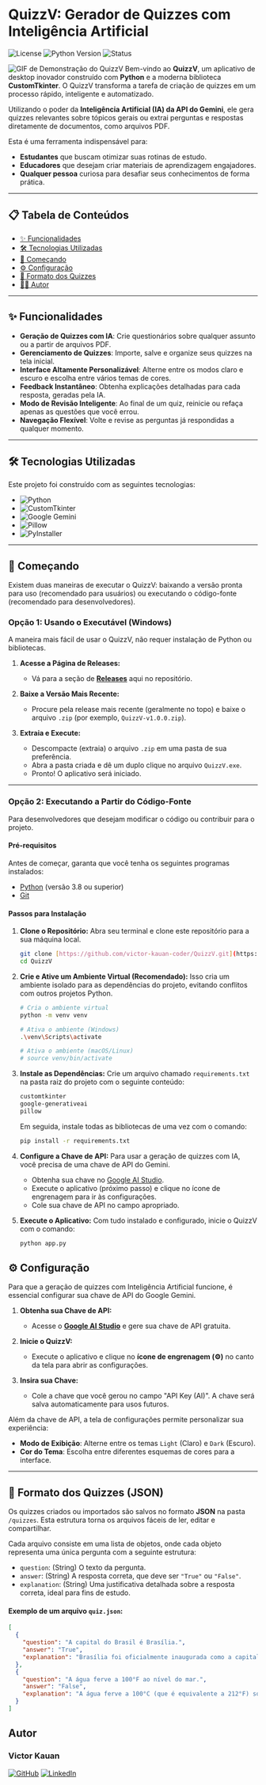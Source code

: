 
# QuizzV: Gerador de Quizzes com Inteligência Artificial

![License](https://img.shields.io/badge/license-MIT-blue.svg)
![Python Version](https://img.shields.io/badge/python-3.8+-brightgreen.svg)
![Status](https://img.shields.io/badge/status-ativo-success.svg)

![GIF de Demonstração do QuizzV](assets/demo.gif) 
Bem-vindo ao **QuizzV**, um aplicativo de desktop inovador construído com **Python** e a moderna biblioteca **CustomTkinter**. O QuizzV transforma a tarefa de criação de quizzes em um processo rápido, inteligente e automatizado.

Utilizando o poder da **Inteligência Artificial (IA) da API do Gemini**, ele gera quizzes relevantes sobre tópicos gerais ou extrai perguntas e respostas diretamente de documentos, como arquivos PDF.

Esta é uma ferramenta indispensável para:
- **Estudantes** que buscam otimizar suas rotinas de estudo.
- **Educadores** que desejam criar materiais de aprendizagem engajadores.
- **Qualquer pessoa** curiosa para desafiar seus conhecimentos de forma prática.

---

## 📋 Tabela de Conteúdos
- [✨ Funcionalidades](#-funcionalidades)
- [🛠️ Tecnologias Utilizadas](#️-tecnologias-utilizadas)
- [🚀 Começando](#-começando)
- [⚙️ Configuração](#️-configuração)
- [📝 Formato dos Quizzes](#-formato-dos-quizzes-json)
- [👨‍💻 Autor](#-autor)

---

## ✨ Funcionalidades
- **Geração de Quizzes com IA**: Crie questionários sobre qualquer assunto ou a partir de arquivos PDF.
- **Gerenciamento de Quizzes**: Importe, salve e organize seus quizzes na tela inicial.
- **Interface Altamente Personalizável**: Alterne entre os modos claro e escuro e escolha entre vários temas de cores.
- **Feedback Instantâneo**: Obtenha explicações detalhadas para cada resposta, geradas pela IA.
- **Modo de Revisão Inteligente**: Ao final de um quiz, reinicie ou refaça apenas as questões que você errou.
- **Navegação Flexível**: Volte e revise as perguntas já respondidas a qualquer momento.

---

## 🛠️ Tecnologias Utilizadas
Este projeto foi construído com as seguintes tecnologias:
- ![Python](https://img.shields.io/badge/Python-3776AB?style=for-the-badge&logo=python&logoColor=white)
- ![CustomTkinter](https://img.shields.io/badge/CustomTkinter-4A4A4A?style=for-the-badge&logo=tkinter&logoColor=white)
- ![Google Gemini](https://img.shields.io/badge/Google%20Gemini-8E75B1?style=for-the-badge&logo=google&logoColor=white)
- ![Pillow](https://img.shields.io/badge/Pillow-974672?style=for-the-badge&logo=python&logoColor=white)
- ![PyInstaller](https://img.shields.io/badge/PyInstaller-8A2BE2?style=for-the-badge&logo=python&logoColor=white)

---

## 🚀 Começando

Existem duas maneiras de executar o QuizzV: baixando a versão pronta para uso (recomendado para usuários) ou executando o código-fonte (recomendado para desenvolvedores).

### Opção 1: Usando o Executável (Windows)
A maneira mais fácil de usar o QuizzV, não requer instalação de Python ou bibliotecas.

1.  **Acesse a Página de Releases:**
    * Vá para a seção de **[Releases](https://github.com/victor-kauan-coder/QuizzV/releases)** aqui no repositório.

2.  **Baixe a Versão Mais Recente:**
    * Procure pela release mais recente (geralmente no topo) e baixe o arquivo `.zip` (por exemplo, `QuizzV-v1.0.0.zip`).

3.  **Extraia e Execute:**
    * Descompacte (extraia) o arquivo `.zip` em uma pasta de sua preferência.
    * Abra a pasta criada e dê um duplo clique no arquivo `QuizzV.exe`.
    * Pronto! O aplicativo será iniciado.

---
### Opção 2: Executando a Partir do Código-Fonte
Para desenvolvedores que desejam modificar o código ou contribuir para o projeto.

#### Pré-requisitos
Antes de começar, garanta que você tenha os seguintes programas instalados:
* [Python](https://www.python.org/downloads/) (versão 3.8 ou superior)
* [Git](https://git-scm.com/downloads/)

#### Passos para Instalação

1.  **Clone o Repositório:**
    Abra seu terminal e clone este repositório para a sua máquina local.
    ```bash
    git clone [https://github.com/victor-kauan-coder/QuizzV.git](https://github.com/victor-kauan-coder/QuizzV.git)
    cd QuizzV
    ```

2.  **Crie e Ative um Ambiente Virtual (Recomendado):**
    Isso cria um ambiente isolado para as dependências do projeto, evitando conflitos com outros projetos Python.
    ```bash
    # Cria o ambiente virtual
    python -m venv venv

    # Ativa o ambiente (Windows)
    .\venv\Scripts\activate

    # Ativa o ambiente (macOS/Linux)
    # source venv/bin/activate
    ```

3.  **Instale as Dependências:**
    Crie um arquivo chamado `requirements.txt` na pasta raiz do projeto com o seguinte conteúdo:
    ```txt
    customtkinter
    google-generativeai
    pillow
    ```
    Em seguida, instale todas as bibliotecas de uma vez com o comando:
    ```bash
    pip install -r requirements.txt
    ```

4.  **Configure a Chave de API:**
    Para usar a geração de quizzes com IA, você precisa de uma chave de API do Gemini.
    * Obtenha sua chave no [Google AI Studio](https://aistudio.google.com/app/apikey).
    * Execute o aplicativo (próximo passo) e clique no ícone de engrenagem para ir às configurações.
    * Cole sua chave de API no campo apropriado.

5.  **Execute o Aplicativo:**
    Com tudo instalado e configurado, inicie o QuizzV com o comando:
    ```bash
    python app.py
    ```
## ⚙️ Configuração

Para que a geração de quizzes com Inteligência Artificial funcione, é essencial configurar sua chave de API do Google Gemini.

1.  **Obtenha sua Chave de API:**
    * Acesse o **[Google AI Studio](https://aistudio.google.com/app/apikey)** e gere sua chave de API gratuita.

2.  **Inicie o QuizzV:**
    * Execute o aplicativo e clique no **ícone de engrenagem (⚙️)** no canto da tela para abrir as configurações.

3.  **Insira sua Chave:**
    * Cole a chave que você gerou no campo "API Key (AI)". A chave será salva automaticamente para usos futuros.

Além da chave de API, a tela de configurações permite personalizar sua experiência:
* **Modo de Exibição**: Alterne entre os temas `Light` (Claro) e `Dark` (Escuro).
* **Cor do Tema**: Escolha entre diferentes esquemas de cores para a interface.

---

## 📝 Formato dos Quizzes (JSON)

Os quizzes criados ou importados são salvos no formato **JSON** na pasta `/quizzes`. Esta estrutura torna os arquivos fáceis de ler, editar e compartilhar.

Cada arquivo consiste em uma lista de objetos, onde cada objeto representa uma única pergunta com a seguinte estrutura:

* `question`: (String) O texto da pergunta.
* `answer`: (String) A resposta correta, que deve ser `"True"` ou `"False"`.
* `explanation`: (String) Uma justificativa detalhada sobre a resposta correta, ideal para fins de estudo.

#### Exemplo de um arquivo `quiz.json`:

```json
[
  {
    "question": "A capital do Brasil é Brasília.",
    "answer": "True",
    "explanation": "Brasília foi oficialmente inaugurada como a capital do Brasil em 1960 para promover o desenvolvimento do interior do país."
  },
  {
    "question": "A água ferve a 100°F ao nível do mar.",
    "answer": "False",
    "explanation": "A água ferve a 100°C (que é equivalente a 212°F) sob pressão atmosférica padrão ao nível do mar."
  }
]
```

## Autor

### **Victor Kauan**

[![GitHub](https://img.shields.io/badge/GitHub-@victor--kauan--coder-181717?logo=github&style=for-the-badge)](https://github.com/victor-kauan-coder)
[![LinkedIn](https://img.shields.io/badge/LinkedIn-Victor%20Miranda-0A66C2?logo=linkedin&style=for-the-badge)](https://www.linkedin.com/in/victor-miranda-5342a6337)

